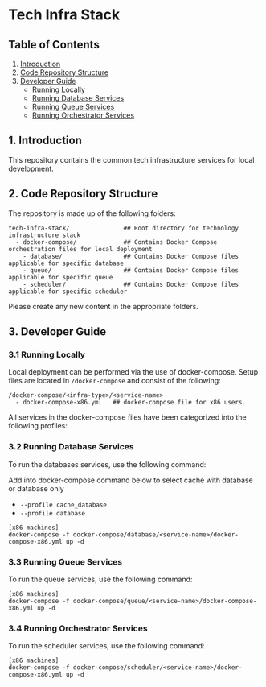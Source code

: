# Tech Infra Stack

## Table of Contents

1. [Introduction](#1-introduction)
2. [Code Repository Structure](#2-code-repository-structure)
3. [Developer Guide](#3-developer-guide)
   - [Running Locally](#31-running-locally)
   - [Running Database Services](#32-running-database-services)
   - [Running Queue Services](#33-running-queue-services)
   - [Running Orchestrator Services](#34-running-orchestrator-services)

## 1. Introduction

This repository contains the common tech infrastructure services for local development.

## 2. Code Repository Structure

The repository is made up of the following folders:


```
tech-infra-stack/               ## Root directory for technology infrastructure stack
  - docker-compose/             ## Contains Docker Compose orchestration files for local deployment
    - database/                 ## Contains Docker Compose files applicable for specific database
    - queue/                    ## Contains Docker Compose files applicable for specific queue
    - scheduler/                ## Contains Docker Compose files applicable for specific scheduler
```

Please create any new content in the appropriate folders.

## 3. Developer Guide

### 3.1 Running Locally

Local deployment can be performed via the use of docker-compose. Setup files are located in `/docker-compose` and consist of the following:

```
/docker-compose/<infra-type>/<service-name>
  - docker-compose-x86.yml   ## docker-compose file for x86 users. 
```

All services in the docker-compose files have been categorized into the following profiles:

### 3.2 Running Database Services

To run the databases services, use the following command:

Add into docker-compose command below to select cache with database or database only
- `--profile cache_database` 
- `--profile database` 

```
[x86 machines]
docker-compose -f docker-compose/database/<service-name>/docker-compose-x86.yml up -d
```
### 3.3 Running Queue Services

To run the queue services, use the following command:

```
[x86 machines]
docker-compose -f docker-compose/queue/<service-name>/docker-compose-x86.yml up -d
```

### 3.4 Running Orchestrator Services

To run the scheduler services, use the following command:

```
[x86 machines]
docker-compose -f docker-compose/scheduler/<service-name>/docker-compose-x86.yml up -d
```

